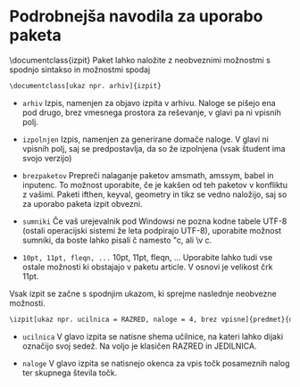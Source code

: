Podrobnejša navodila za uporabo paketa
=========================

\documentclass{izpit}
Paket lahko naložite z neobveznimi možnostmi s spodnjo sintakso in možnostmi spodaj

```sh
\documentclass[ukaz npr. arhiv]{izpit}
```

* `arhiv` Izpis, namenjen za objavo izpita v arhivu. Naloge se pišejo ena pod drugo, brez vmesnega prostora za reševanje, v glavi pa ni vpisnih polj.

* `izpolnjen` Izpis, namenjen za generirane domače naloge. V glavi ni vpisnih polj, saj se predpostavlja, da so že izpolnjena (vsak študent ima svojo verzijo)

* `brezpaketov` Prepreči nalaganje paketov amsmath, amssym, babel in inputenc. To možnost uporabite, če je kakšen od teh paketov v konfliktu z vašimi. Paketi ifthen, keyval, geometry in tikz se vedno naložijo, saj so za uporabo paketa izpit obvezni.

* `sumniki` Če vaš urejevalnik pod Windowsi ne pozna kodne tabele UTF-8 (ostali operacijski sistemi že leta podpirajo UTF-8), uporabite možnost sumniki, da boste lahko pisali č namesto "c, ali \v c.

* `10pt, 11pt, fleqn, ...` 10pt, 11pt, fleqn, ... Uporabite lahko tudi vse ostale možnosti ki obstajajo v paketu article. V osnovi je velikost črk 11pt.


Vsak izpit se začne s spodnjim ukazom, ki sprejme naslednje neobvezne možnosti.

```sh
\izpit[ukaz npr. ucilnica = RAZRED, naloge = 4, brez vpisne]{predmet}{datum}{pravila}.
```

* `ucilnica` V glavo izpita se natisne shema učilnice, na kateri lahko dijaki označijo svoj sedež. Na voljo je klasičen RAZRED in JEDILNICA.

* `naloge` V glavo izpita se natisnejo okenca za vpis točk posameznih nalog ter skupnega števila točk.

<!---

## Manj pomembne možnosti v paketu

% - sedezni red:
%     Na shemi učilnice so dovoljeni sedeži odebeljeni.
% - anglescina:
%     Če želite izpit sestaviti v angleščini, uporabite parameter
%     'anglescina'. Prevedena bodo polja za ime, vpisno številko, oznake nalog
%     ter števila točk (če ste uporabili ukaz \tocke{} - glej spodaj).
% - nadaljuj:
%     Če izpit obsega več listov, lahko ukaz \izpit ponovimo na novem listu,
%     da se ponovno izpiše glava. Parameter 'nadaljuj' poskrbi za to, da se
%     števec nalog ne ponastavi in se tako številčenje nadaljuje na novem listu.
% - brez vpisne:
%     Polje za vnos vpisne številke se ne izriše.
% - pred izpitom:
%     Navpični prostor pred glavo izpita (privzeto -12mm).
% - med nalogami:
%     Navpični prostor med nalogami (privzeto 2em).
% - med podnalogami:
%     Navpični prostor med podnalogami (privzeto 0.75em).
% - za podnalogo:
%     Vodoravni prostor za glavo podnaloge (privzeto 0.5m).
% - sirina glave:
%     Širina glave izpita (privzeto enaka širini besedila).
% - sirina naslova:
%     Širina naslova izpita (privzeto 12cm).
% - sirina ucilnice:
%     Širina območja s sedežnim redom in poljem za vnos vpisne številke (privzeto 3.456cm).
% - sirina imena:
%     dolžina črte za ime (privzeto 11cm).
% - odmik tock:
%     Vodoravni prostor pred okencem za vpis točk (privzeto 5mm).
% - pred prazno glavo:
%     Navpični prostor pred glavo brez vpisnih polj (pri možnostih arhiv ali izpolnjen, privzeto 5mm).
% - pred datumom:
%     Navpični prostor pred datumom (privzeto 1mm).
% - pred pravili:
%     Navpični prostor pred pravili (privzeto 2mm).
% - pred imenom:
%     Navpični prostor pred črto za ime (privzeto 6mm).
% - pred vpisno:
%     Navpični prostor pred poljem za vnos vpisne številke (privzeto 6pt).
% - visina vpisne:
%     Višina polja za vnos vpisne številke (privzeto 0.7).
% - sirina vpisne:
%     Širina okenca za vpis posamezne cifre vpisne številke (privzeto 0.432).
% - visina ocene:
%     Višina okenca za vpis točk (privzeto enako kot visina vpisne).
% - sirina ocene:
%     Širina okenca za vpis točk (privzeto enako kot visina vpisne).
% - velikost ucilnice:
%     Velikost sedežnega reda (privzeto 0.15).
% - velikost sedeza:
%     Premer sedeža (privzeto 3.1pt).
% - ime in priimek:
%     Ime in priimek (privzeto prazno za ročni vnos).
% - vpisna stevilka:
%     Vpisna številka (8 znakov; privzeto prazno za ročni vnos).

-->